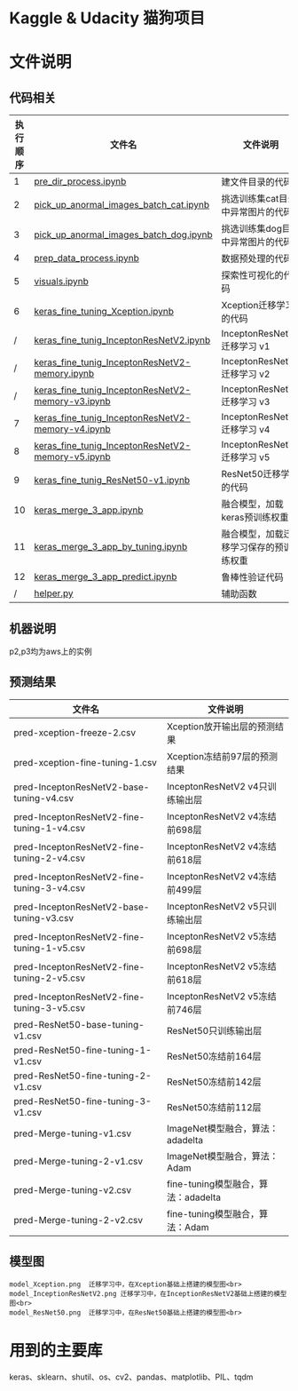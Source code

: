 # Kaggle & Udacity 猫狗项目

# 文件说明
 ## 代码相关
| 执行顺序|  文件名 | 文件说明 | 机器 | 大概执行时间 |
| --- | --- | --- | --- | --- | 
| 1 | [pre_dir_process.ipynb](https://github.com/wanggk114/dogs-and-cats/blob/master/pre_dir_process.ipynb) |	建文件目录的代码 | p2 | 2min |
| 2 | [pick_up_anormal_images_batch_cat.ipynb](https://github.com/wanggk114/dogs-and-cats/blob/master/pick_up_anormal_images_batch_cat.ipynb) |	挑选训练集cat目录中异常图片的代码 | p2 | 15min |
| 3 | [pick_up_anormal_images_batch_dog.ipynb](https://github.com/wanggk114/dogs-and-cats/blob/master/pick_up_anormal_images_batch_dog.ipynb) |	挑选训练集dog目录中异常图片的代码 | p2 | 15min |
| 4 | [prep_data_process.ipynb](https://github.com/wanggk114/dogs-and-cats/blob/master/prep_data_process.ipynb) |	数据预处理的代码 | p2 | 1min |
| 5 | [visuals.ipynb](https://github.com/wanggk114/dogs-and-cats/blob/master/visuals.ipynb) |	探索性可视化的代码  | p2 | 5min |
| 6 | [keras_fine_tuning_Xception.ipynb](https://github.com/wanggk114/dogs-and-cats/blob/master/keras_fine_tuning_Xception.ipynb) |	Xception迁移学习的代码   | p2 | 130min |
| / | [keras_fine_tunig_InceptonResNetV2.ipynb](https://github.com/wanggk114/dogs-and-cats/blob/master/keras_fine_tunig_InceptonResNetV2.ipynb) |	InceptonResNetV2迁移学习 v1   | / | / |
| / | [keras_fine_tunig_InceptonResNetV2-memory.ipynb](https://github.com/wanggk114/dogs-and-cats/blob/master/keras_fine_tunig_InceptonResNetV2-memory.ipynb) |	InceptonResNetV2迁移学习 v2   | / | / |
| / | [keras_fine_tunig_InceptonResNetV2-memory-v3.ipynb](https://github.com/wanggk114/dogs-and-cats/blob/master/keras_fine_tunig_InceptonResNetV2-memory-v3.ipynb) |	InceptonResNetV2迁移学习 v3   | / | / |
| 7 | [keras_fine_tunig_InceptonResNetV2-memory-v4.ipynb](https://github.com/wanggk114/dogs-and-cats/blob/master/keras_fine_tunig_InceptonResNetV2-memory-v4.ipynb) |	InceptonResNetV2迁移学习 v4   | p3 | 90min |
| 8 | [keras_fine_tunig_InceptonResNetV2-memory-v5.ipynb](https://github.com/wanggk114/dogs-and-cats/blob/master/keras_fine_tunig_InceptonResNetV2-memory-v5.ipynb) |	InceptonResNetV2迁移学习 v5   | p3 | 90min |
| 9 | [keras_fine_tunig_ResNet50-v1.ipynb](https://github.com/wanggk114/dogs-and-cats/blob/master/keras_fine_tunig_ResNet50-v1.ipynb) |	ResNet50迁移学习的代码   | p3 | 40min |
| 10 | [keras_merge_3_app.ipynb](https://github.com/wanggk114/dogs-and-cats/blob/master/keras_merge_3_app.ipynb) |	融合模型，加载keras预训练权重   | p2 | 40min |
| 11 | [keras_merge_3_app_by_tuning.ipynb](https://github.com/wanggk114/dogs-and-cats/blob/master/keras_merge_3_app_by_tuning.ipynb) |	融合模型，加载迁移学习保存的预训练权重   | p2 | 40min |
| 12 | [keras_merge_3_app_predict.ipynb](https://github.com/wanggk114/dogs-and-cats/blob/master/keras_merge_3_app_predict.ipynb) |	鲁棒性验证代码   | p2 | 5min |
| / | [helper.py](https://github.com/wanggk114/dogs-and-cats/blob/master/helper.py) | 辅助函数  |  | / |
 

## 机器说明
p2,p3均为aws上的实例

## 预测结果	
|  文件名 | 文件说明 | 
| --- | --- |
| pred-xception-freeze-2.csv | 	Xception放开输出层的预测结果 | 
| pred-xception-fine-tuning-1.csv | 	Xception冻结前97层的预测结果 | 
| pred-InceptonResNetV2-base-tuning-v4.csv | 	InceptonResNetV2 v4只训练输出层 | 
| pred-InceptonResNetV2-fine-tuning-1-v4.csv | 	InceptonResNetV2 v4冻结前698层 | 
| pred-InceptonResNetV2-fine-tuning-2-v4.csv | 	InceptonResNetV2 v4冻结前618层 | 
| pred-InceptonResNetV2-fine-tuning-3-v4.csv | 	InceptonResNetV2 v4冻结前499层 | 
| pred-InceptonResNetV2-base-tuning-v3.csv | 	InceptonResNetV2 v5只训练输出层 | 
| pred-InceptonResNetV2-fine-tuning-1-v5.csv | 	InceptonResNetV2 v5冻结前698层 | 
| pred-InceptonResNetV2-fine-tuning-2-v5.csv | 	InceptonResNetV2 v5冻结前618层 | 
| pred-InceptonResNetV2-fine-tuning-3-v5.csv | 	InceptonResNetV2 v5冻结前746层 | 
| pred-ResNet50-base-tuning-v1.csv | 	ResNet50只训练输出层 | 
| pred-ResNet50-fine-tuning-1-v1.csv | 	ResNet50冻结前164层 | 
| pred-ResNet50-fine-tuning-2-v1.csv | 	ResNet50冻结前142层 | 
| pred-ResNet50-fine-tuning-3-v1.csv | 	ResNet50冻结前112层 | 
| pred-Merge-tuning-v1.csv | 	ImageNet模型融合，算法：adadelta | 
| pred-Merge-tuning-2-v1.csv | 	ImageNet模型融合，算法：Adam | 
| pred-Merge-tuning-v2.csv | 	fine-tuning模型融合，算法：adadelta | 
| pred-Merge-tuning-2-v2.csv | 	fine-tuning模型融合，算法：Adam |   

 ## 模型图	
    model_Xception.png	迁移学习中，在Xception基础上搭建的模型图<br>            
    model_InceptionResNetV2.png	迁移学习中，在InceptionResNetV2基础上搭建的模型图<br>   
    model_ResNet50.png	迁移学习中，在ResNet50基础上搭建的模型图<br>    
    
 # 用到的主要库
 keras、sklearn、shutil、os、cv2、pandas、matplotlib、PIL、tqdm  
 
